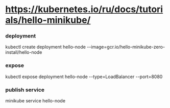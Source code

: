 # https://kubernetes.io/ru/docs/tutorials/hello-minikube/

### deployment
kubectl create deployment hello-node --image=gcr.io/hello-minikube-zero-install/hello-node


### expose
kubectl expose deployment hello-node --type=LoadBalancer --port=8080

### publish service
minikube service hello-node  